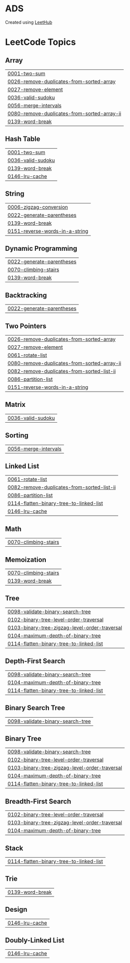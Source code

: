 # ADS
Created using [LeetHub](https://github.com/QasimWani/LeetHub)

<!---LeetCode Topics Start-->
# LeetCode Topics
## Array
|  |
| ------- |
| [0001-two-sum](https://github.com/bubudetp/ADS/tree/master/0001-two-sum) |
| [0026-remove-duplicates-from-sorted-array](https://github.com/bubudetp/ADS/tree/master/0026-remove-duplicates-from-sorted-array) |
| [0027-remove-element](https://github.com/bubudetp/ADS/tree/master/0027-remove-element) |
| [0036-valid-sudoku](https://github.com/bubudetp/ADS/tree/master/0036-valid-sudoku) |
| [0056-merge-intervals](https://github.com/bubudetp/ADS/tree/master/0056-merge-intervals) |
| [0080-remove-duplicates-from-sorted-array-ii](https://github.com/bubudetp/ADS/tree/master/0080-remove-duplicates-from-sorted-array-ii) |
| [0139-word-break](https://github.com/bubudetp/ADS/tree/master/0139-word-break) |
## Hash Table
|  |
| ------- |
| [0001-two-sum](https://github.com/bubudetp/ADS/tree/master/0001-two-sum) |
| [0036-valid-sudoku](https://github.com/bubudetp/ADS/tree/master/0036-valid-sudoku) |
| [0139-word-break](https://github.com/bubudetp/ADS/tree/master/0139-word-break) |
| [0146-lru-cache](https://github.com/bubudetp/ADS/tree/master/0146-lru-cache) |
## String
|  |
| ------- |
| [0006-zigzag-conversion](https://github.com/bubudetp/ADS/tree/master/0006-zigzag-conversion) |
| [0022-generate-parentheses](https://github.com/bubudetp/ADS/tree/master/0022-generate-parentheses) |
| [0139-word-break](https://github.com/bubudetp/ADS/tree/master/0139-word-break) |
| [0151-reverse-words-in-a-string](https://github.com/bubudetp/ADS/tree/master/0151-reverse-words-in-a-string) |
## Dynamic Programming
|  |
| ------- |
| [0022-generate-parentheses](https://github.com/bubudetp/ADS/tree/master/0022-generate-parentheses) |
| [0070-climbing-stairs](https://github.com/bubudetp/ADS/tree/master/0070-climbing-stairs) |
| [0139-word-break](https://github.com/bubudetp/ADS/tree/master/0139-word-break) |
## Backtracking
|  |
| ------- |
| [0022-generate-parentheses](https://github.com/bubudetp/ADS/tree/master/0022-generate-parentheses) |
## Two Pointers
|  |
| ------- |
| [0026-remove-duplicates-from-sorted-array](https://github.com/bubudetp/ADS/tree/master/0026-remove-duplicates-from-sorted-array) |
| [0027-remove-element](https://github.com/bubudetp/ADS/tree/master/0027-remove-element) |
| [0061-rotate-list](https://github.com/bubudetp/ADS/tree/master/0061-rotate-list) |
| [0080-remove-duplicates-from-sorted-array-ii](https://github.com/bubudetp/ADS/tree/master/0080-remove-duplicates-from-sorted-array-ii) |
| [0082-remove-duplicates-from-sorted-list-ii](https://github.com/bubudetp/ADS/tree/master/0082-remove-duplicates-from-sorted-list-ii) |
| [0086-partition-list](https://github.com/bubudetp/ADS/tree/master/0086-partition-list) |
| [0151-reverse-words-in-a-string](https://github.com/bubudetp/ADS/tree/master/0151-reverse-words-in-a-string) |
## Matrix
|  |
| ------- |
| [0036-valid-sudoku](https://github.com/bubudetp/ADS/tree/master/0036-valid-sudoku) |
## Sorting
|  |
| ------- |
| [0056-merge-intervals](https://github.com/bubudetp/ADS/tree/master/0056-merge-intervals) |
## Linked List
|  |
| ------- |
| [0061-rotate-list](https://github.com/bubudetp/ADS/tree/master/0061-rotate-list) |
| [0082-remove-duplicates-from-sorted-list-ii](https://github.com/bubudetp/ADS/tree/master/0082-remove-duplicates-from-sorted-list-ii) |
| [0086-partition-list](https://github.com/bubudetp/ADS/tree/master/0086-partition-list) |
| [0114-flatten-binary-tree-to-linked-list](https://github.com/bubudetp/ADS/tree/master/0114-flatten-binary-tree-to-linked-list) |
| [0146-lru-cache](https://github.com/bubudetp/ADS/tree/master/0146-lru-cache) |
## Math
|  |
| ------- |
| [0070-climbing-stairs](https://github.com/bubudetp/ADS/tree/master/0070-climbing-stairs) |
## Memoization
|  |
| ------- |
| [0070-climbing-stairs](https://github.com/bubudetp/ADS/tree/master/0070-climbing-stairs) |
| [0139-word-break](https://github.com/bubudetp/ADS/tree/master/0139-word-break) |
## Tree
|  |
| ------- |
| [0098-validate-binary-search-tree](https://github.com/bubudetp/ADS/tree/master/0098-validate-binary-search-tree) |
| [0102-binary-tree-level-order-traversal](https://github.com/bubudetp/ADS/tree/master/0102-binary-tree-level-order-traversal) |
| [0103-binary-tree-zigzag-level-order-traversal](https://github.com/bubudetp/ADS/tree/master/0103-binary-tree-zigzag-level-order-traversal) |
| [0104-maximum-depth-of-binary-tree](https://github.com/bubudetp/ADS/tree/master/0104-maximum-depth-of-binary-tree) |
| [0114-flatten-binary-tree-to-linked-list](https://github.com/bubudetp/ADS/tree/master/0114-flatten-binary-tree-to-linked-list) |
## Depth-First Search
|  |
| ------- |
| [0098-validate-binary-search-tree](https://github.com/bubudetp/ADS/tree/master/0098-validate-binary-search-tree) |
| [0104-maximum-depth-of-binary-tree](https://github.com/bubudetp/ADS/tree/master/0104-maximum-depth-of-binary-tree) |
| [0114-flatten-binary-tree-to-linked-list](https://github.com/bubudetp/ADS/tree/master/0114-flatten-binary-tree-to-linked-list) |
## Binary Search Tree
|  |
| ------- |
| [0098-validate-binary-search-tree](https://github.com/bubudetp/ADS/tree/master/0098-validate-binary-search-tree) |
## Binary Tree
|  |
| ------- |
| [0098-validate-binary-search-tree](https://github.com/bubudetp/ADS/tree/master/0098-validate-binary-search-tree) |
| [0102-binary-tree-level-order-traversal](https://github.com/bubudetp/ADS/tree/master/0102-binary-tree-level-order-traversal) |
| [0103-binary-tree-zigzag-level-order-traversal](https://github.com/bubudetp/ADS/tree/master/0103-binary-tree-zigzag-level-order-traversal) |
| [0104-maximum-depth-of-binary-tree](https://github.com/bubudetp/ADS/tree/master/0104-maximum-depth-of-binary-tree) |
| [0114-flatten-binary-tree-to-linked-list](https://github.com/bubudetp/ADS/tree/master/0114-flatten-binary-tree-to-linked-list) |
## Breadth-First Search
|  |
| ------- |
| [0102-binary-tree-level-order-traversal](https://github.com/bubudetp/ADS/tree/master/0102-binary-tree-level-order-traversal) |
| [0103-binary-tree-zigzag-level-order-traversal](https://github.com/bubudetp/ADS/tree/master/0103-binary-tree-zigzag-level-order-traversal) |
| [0104-maximum-depth-of-binary-tree](https://github.com/bubudetp/ADS/tree/master/0104-maximum-depth-of-binary-tree) |
## Stack
|  |
| ------- |
| [0114-flatten-binary-tree-to-linked-list](https://github.com/bubudetp/ADS/tree/master/0114-flatten-binary-tree-to-linked-list) |
## Trie
|  |
| ------- |
| [0139-word-break](https://github.com/bubudetp/ADS/tree/master/0139-word-break) |
## Design
|  |
| ------- |
| [0146-lru-cache](https://github.com/bubudetp/ADS/tree/master/0146-lru-cache) |
## Doubly-Linked List
|  |
| ------- |
| [0146-lru-cache](https://github.com/bubudetp/ADS/tree/master/0146-lru-cache) |
<!---LeetCode Topics End-->
